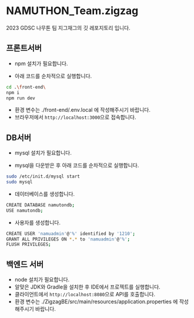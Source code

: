 # NAMUTHON_Team.zigzag
2023 GDSC 나무톤 팀 지그재그의 깃 레포지토리 입니다.

## 프론트서버

* npm 설치가 필요합니다.

* 아래 코드를 순차적으로 실행합니다.
```bash
cd .\front-end\
npm i
npm run dev
```

* 환경 변수는 ./front-end/.env.local 에 작성해주시기 바랍니다.
* 브라우저에서 `http://localhost:3000`으로 접속합니다.

## DB서버

* mysql 설치가 필요합니다.

* mysql을 다운받은 후 아래 코드를 순차적으로 실행합니다.

```bash
sudo /etc/init.d/mysql start
sudo mysql
```

* 데이터베이스를 생성합니다.

```bash
CREATE DATABASE namutondb;
USE namutondb;
```

* 사용자를 생성합니다.

```bash
CREATE USER 'namuadmin'@'%' identified by '1210';
GRANT ALL PRIVILEGES ON *.* to 'namuadmin'@'%';
FLUSH PRIVILEGES;
```


## 백엔드 서버

* node 설치가 필요합니다.
* 알맞은 JDK와 Gradle을 설치한 후 IDE에서 프로젝트를 실행합니다.
* 클라이언트에서 `http://localhost:8080`으로 API를 호출합니다.
* 환경 변수는 ./ZigzagBE/src/main/resources/application.properties 에 작성해주시기 바랍니다.
